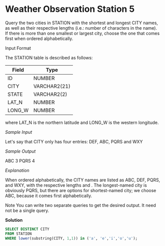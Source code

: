 # Weather Observation Station 5

Query the two cities in STATION with the shortest and longest CITY names, as well as their respective lengths (i.e.: number of characters in the name). If there is more than one smallest or largest city, choose the one that comes first when ordered alphabetically.

Input Format

The STATION table is described as follows:

Field | Type
------------ | -------------
ID | NUMBER
CITY | VARCHAR2(21)
STATE | VARCHAR2(2)
LAT_N | NUMBER
LONG_W | NUMBER

where LAT_N is the northern latitude and LONG_W is the western longitude.

*Sample Input*

Let's say that CITY only has four entries: DEF, ABC, PQRS and WXY

*Sample Output*

ABC 3
PQRS 4

*Explanation*

When ordered alphabetically, the CITY names are listed as ABC, DEF, PQRS, and WXY, with the respective lengths  and . The longest-named city is obviously PQRS, but there are  options for shortest-named city; we choose ABC, because it comes first alphabetically.

Note
You can write two separate queries to get the desired output. It need not be a single query.

**Solution**
```sql
SELECT DISTINCT CITY
FROM STATION
WHERE lower(substring(CITY, 1,1)) in ('a', 'e','i','o','u');
```
